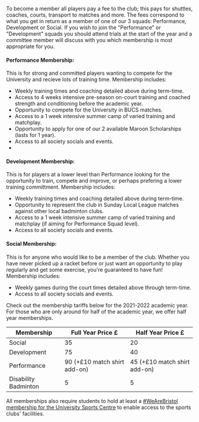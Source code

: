 To become a member all players pay a fee to the club; this pays for shuttles, coaches, courts, transport to matches and more. The fees correspond to what you get in return as a member of one of our 3 squads: Performance, Development or Social. If you wish to join the "Performance" or "Development" squads you should attend trials at the start of the year and a committee member will discuss with you which membership is most appropriate for you.

#### Performance Membership:
This is for strong and committed players wanting to compete for the University and recieve lots of training time. Membership includes:
- Weekly training times and coaching detailed above during term-time.
- Access to 4 weeks intensive pre-season on-court training and coached strength and conditioning before the academic year.
- Opportunity to compete for the University in BUCS matches.
- Access to a 1 week intensive summer camp of varied training and matchplay.
- Opportunity to apply for one of our 2 available Maroon Scholarships (lasts for 1 year).
- Access to all society socials and events.
- 
#### Development Membership:
This is for players at a lower level than Performance looking for the opportunity to train, compete and improve, or perhaps prefering a lower training committment. Membership includes:
- Weekly training times and coaching detailed above during term-time.
- Opportunity to represent the club in Sunday Local League matches against other local badminton clubs.
- Access to a 1 week intensive summer camp of varied training and matchplay (if aiming for Performance Squad level).
- Access to all society socials and events.

#### Social Membership:
This is for anyone who would like to be a member of the club. Whether you have never picked up a racket before or just want an opportunity to play regularly and get some exercise, you're guaranteed to have fun! Membership includes:
- Weekly games during the court times detailed above through term-time. 
- Access to all society socials and events.

Check out the membership tariffs below for the 2021-2022 academic year. For those who are only around for half of the academic year, we offer half year memberships. 

Membership | Full Year Price £ | Half Year Price £ | 
--- | --- | ---
Social | 35 | 20
Development | 75 | 40
Performance | 90 (+£10 match shirt add-on) | 45 (+£10 match shirt add-on)
Disability Badminton | 5 | 5

All memberships also require students to hold at least a [#WeAreBristol membership for the University Sports Centre](http://www.bristol.ac.uk/sport/memberships/student/) to enable access to the sports clubs' facilities. 
